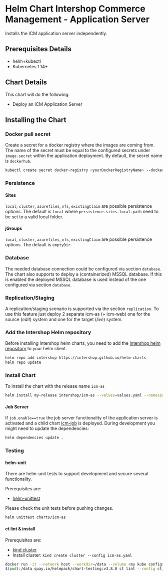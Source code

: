 # Helm Chart Intershop Commerce Management - Application Server

Installs the ICM application server independently.

## Prerequisites Details

* helm+kubectl
* Kubernetes 1.14+

## Chart Details

This chart will do the following:

* Deploy an ICM Application Server

## Installing the Chart

### Docker pull secret

Create a secret for a docker registry where the images are coming from. The name of the secret must be equal to the configured secrets under `image.secret` within the application deployment. By default, the secret name is `dockerhub`.

```bash
kubectl create secret docker-registry <yourDockerRegistryName> --docker-server=<yourDockerRegistryServer> --docker-username=<yourUsername> --docker-password=<yourPassword> --docker-email=<yourEmail>
```

### Persistence

#### Sites

`local`, `cluster`, `azurefiles`, `nfs`, `existingClaim` are possible persistence options.
The default is `local` where `persistence.sites.local.path` need to be set to a valid local folder.

#### jGroups

`local`, `cluster`, `azurefiles`, `nfs`, `existingClaim` are possible persistence options.
The default is `emptyDir`.

### Database

The needed database connection could be configured via section `database`. The chart also supports to deploy a (containerized) MSSQL database. If this is enabled the deployed MSSQL database is used instead of the one configured via section `database`.

### Replication/Staging

A replication/staging scenario is supported via the section `replication`. To use this feature just deploy 2 separate icm-as (+ icm-web) one for the source (*edit*) system and one for the target (*live*) system.

### Add the Intershop Helm repository

Before installing Intershop helm charts, you need to add the [Intershop helm repository](https://intershop.github.io/helm-charts) to your helm client.

```bash
helm repo add intershop https://intershop.github.io/helm-charts
helm repo update
```

### Install Chart

To install the chart with the release name `icm-as`

```bash
helm install my-release intershop/icm-as --values=values.yaml --namespace icm-as
```

#### Job Server

If `job.enable==true` the job server functionality of the application server is activated and a child chart [icm-job](../icm-job/README.md) is deployed.
During development you might need to update the dependencies:

```bash
helm dependencies update .
```

### Testing

#### helm-unit

There are helm-unit tests to support development and secure several functionality.

Prerequisites are:

* [helm-unittest](https://github.com/helm-unittest/helm-unittest)

Please check the unit tests before pushing changes.

```bash
helm unittest charts/icm-as
```

#### ct lint & install

Prerequisites are:

* [kind cluster](https://github.com/kubernetes-sigs/kind)
* Install cluster: `kind create cluster --config icm-as.yaml`

```bash
docker run -it --network host --workdir=/data --volume <my kube config>:/root/.kube/config:ro --volume
$(pwd):/data quay.io/helmpack/chart-testing:v3.8.0 ct lint --config ct_icm-as.yaml
```